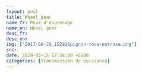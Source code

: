 ```yaml
---
layout: post
title: Wheel_gear
name_fr: Roue d'engrenage
name_en: Wheel gear
desc_fr: 
desc_en: 
img: ["2017-08-29_152928pignon-roue-entraxe.png"]
src: 
date: 2019-03-15 17:58:00 +0100
categories: [Transmission de puissance]
---
```

